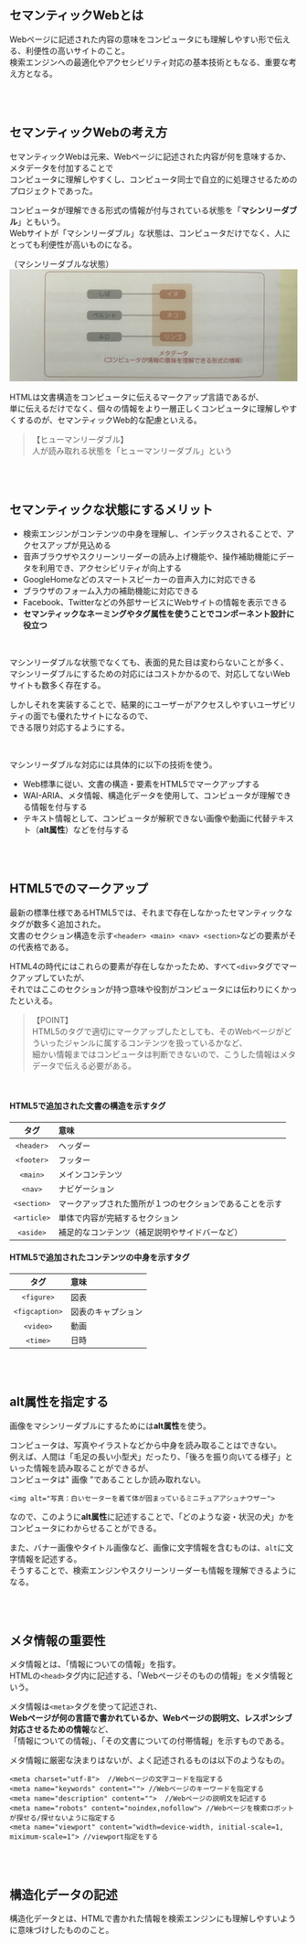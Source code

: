 
## セマンティックWebとは
Webページに記述された内容の意味をコンピュータにも理解しやすい形で伝える、利便性の高いサイトのこと。  
検索エンジンへの最適化やアクセシビリティ対応の基本技術ともなる、重要な考え方となる。  

<br><br>

## セマンティックWebの考え方
セマンティックWebは元来、Webページに記述された内容が何を意味するか、メタデータを付加することで  
コンピュータに理解しやすくし、コンピュータ同士で自立的に処理させるためのプロジェクトであった。  

コンピュータが理解できる形式の情報が付与されている状態を「**マシンリーダブル**」ともいう。  
Webサイトが「マシンリーダブル」な状態は、コンピュータだけでなく、人にとっても利便性が高いものになる。  

（マシンリーダブルな状態）
![マシンリー](images/7ba58848-f84c-4505-853c-772ae3f6f233-0.jpg)

HTMLは文書構造をコンピュータに伝えるマークアップ言語であるが、  
単に伝えるだけでなく、個々の情報をより一層正しくコンピュータに理解しやすくするのが、セマンティックWeb的な配慮といえる。  

>  【ヒューマンリーダブル】  
> 人が読み取れる状態を「ヒューマンリーダブル」という

<br><br>

## セマンティックな状態にするメリット
* 検索エンジンがコンテンツの中身を理解し、インデックスされることで、アクセスアップが見込める
* 音声ブラウザやスクリーンリーダーの読み上げ機能や、操作補助機能にデータを利用でき、アクセシビリティが向上する
* GoogleHomeなどのスマートスピーカーの音声入力に対応できる
* ブラウザのフォーム入力の補助機能に対応できる
* Facebook、Twitterなどの外部サービスにWebサイトの情報を表示できる
* **セマンティックなネーミングやタグ属性を使うことでコンポーネント設計に役立つ**

<br>

マシンリーダブルな状態でなくても、表面的見た目は変わらないことが多く、  
マシンリーダブルにするための対応にはコストかかるので、対応してないWebサイトも数多く存在する。  

しかしそれを実装することで、結果的にユーザーがアクセスしやすいユーザビリティの面でも優れたサイトになるので、  
できる限り対応するようにする。  

<br>

マシンリーダブルな対応には具体的に以下の技術を使う。  

* Web標準に従い、文書の構造・要素をHTML5でマークアップする
* WAI-ARIA、メタ情報、構造化データを使用して、コンピュータが理解できる情報を付与する
* テキスト情報として、コンピュータが解釈できない画像や動画に代替テキスト（**alt属性**）などを付与する

<br><br>

## HTML5でのマークアップ
最新の標準仕様であるHTML5では、それまで存在しなかったセマンティックなタグが数多く追加された。  
文書のセクション構造を示す`<header> <main> <nav> <section>`などの要素がその代表格である。 

HTML4の時代にはこれらの要素が存在しなかったため、すべて`<div>`タグでマークアップしていたが、  
それではここのセクションが持つ意味や役割がコンピュータには伝わりにくかったといえる。  

>  【POINT】  
> HTML5のタグで適切にマークアップしたとしても、そのWebページがどういったジャンルに属するコンテンツを扱っているかなど、  
> 細かい情報まではコンピュータは判断できないので、こうした情報はメタデータで伝える必要がある。  

<br>

#### HTML5で追加された文書の構造を示すタグ
|タグ|意味|
|:-:|:-|
|`<header>`|ヘッダー|
|`<footer>`|フッター|
|`<main>`|メインコンテンツ|
|`<nav>`|ナビゲーション|
|`<section>`|マークアップされた箇所が１つのセクションであることを示す|
|`<article>`|単体で内容が完結するセクション|
|`<aside>`|補足的なコンテンツ（補足説明やサイドバーなど）|

#### HTML5で追加されたコンテンツの中身を示すタグ
|タグ|意味|
|:-:|:-|
|`<figure>`|図表|
|`<figcaption>`|図表のキャプション|
|`<video>`|動画|
|`<time>`|日時|

<br><br>

## alt属性を指定する
画像をマシンリーダブルにするためには**alt属性**を使う。  

コンピュータは、写真やイラストなどから中身を読み取ることはできない。  
例えば、人間は「毛足の長い小型犬」だったり、「後ろを振り向いてる様子」といった情報を読み取ることができるが、  
コンピュータは" 画像 "であることしか読み取れない。  

```
<img alt="写真：白いセーターを着て体が固まっているミニチュアアシュナウザー">
```

なので、このように**alt属性**に記述することで、「どのような姿・状況の犬」かをコンピュータにわからせることができる。  

また、バナー画像やタイトル画像など、画像に文字情報を含むものは、`alt`に文字情報を記述する。  
そうすることで、検索エンジンやスクリーンリーダーも情報を理解できるようになる。  

<br><br>

## メタ情報の重要性
メタ情報とは、「情報についての情報」を指す。  
HTMLの`<head>`タグ内に記述する、「Webページそのものの情報」をメタ情報という。  

メタ情報は`<meta>`タグを使って記述され、  
**Webページが何の言語で書かれているか、Webページの説明文、レスポンシブ対応させるための情報**など、  
「情報についての情報」、「その文書についての付帯情報」を示すものである。  

メタ情報に厳密な決まりはないが、よく記述されるものは以下のようなもの。  

```
<meta charset="utf-8">  //Webページの文字コードを指定する
<meta name="keywords" content=""> //Webページのキーワードを指定する
<meta name="description" content="">  //Webページの説明文を記述する
<meta name="robots" content="noindex,nofollow"> //Webページを検索ロボットが探せる/探せないように指定する
<meta name="viewport" content="width=device-width, initial-scale=1, miximum-scale=1"> //viewport指定をする
```

<br><br>

## 構造化データの記述
構造化データとは、HTMLで書かれた情報を検索エンジンにも理解しやすいように意味づけしたもののこと。  















  
